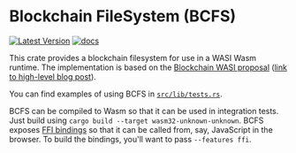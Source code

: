 # Blockchain FileSystem (BCFS)

[![Latest Version](https://img.shields.io/crates/v/bcfs.svg)](https://crates.io/crates/bcfs)
[![docs](https://docs.rs/bcfs/badge.svg)](https://docs.rs/bcfs)

This crate provides a blockchain filesystem for use in a WASI Wasm runtime.
The implementation is based on the [Blockchain WASI proposal](https://github.com/oasislabs/rfcs/pull/1) ([link to high-level blog post](https://medium.com/oasislabs/blockchain-flavored-wasi-50e3612b8eba)).

You can find examples of using BCFS in [`src/lib/tests.rs`](https://github.com/oasislabs/mantle/blob/master/bcfs/src/tests.rs#L79).

BCFS can be compiled to Wasm so that it can be used in integration tests.
Just build using `cargo build --target wasm32-unknown-unknown`.
BCFS exposes [FFI bindings](https://github.com/oasislabs/mantle/blob/master/bcfs/src/ffi.rs) so that it can be called from, say, JavaScript in the browser.
To build the bindings, you'll want to pass `--features ffi`.
